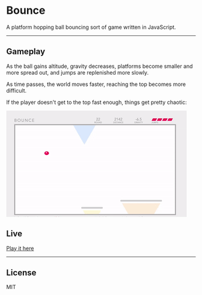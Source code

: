 # Bounce

A platform hopping ball bouncing sort of game written in JavaScript.

---

## Gameplay

As the ball gains altitude, gravity decreases, platforms become smaller and more spread out, and jumps are replenished more slowly.

As time passes, the world moves faster, reaching the top becomes more difficult.

If the player doesn't get to the top fast enough, things get pretty chaotic:

[![round 23](./bouncegif.gif)](https://smichaelrogers.github.io/bounce)


## Live
[Play it here](https://smichaelrogers.github.io/bounce)

---

## License
MIT
